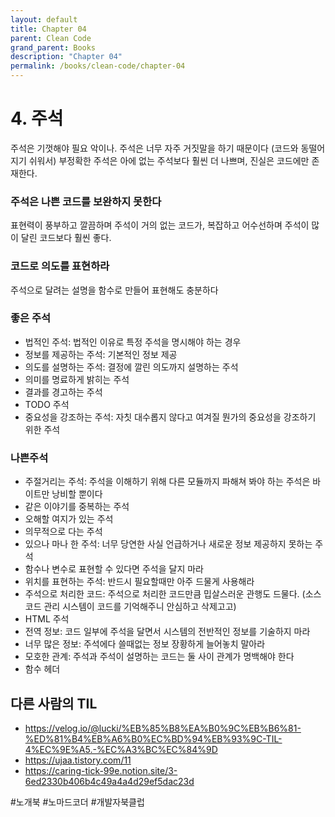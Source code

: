 ```yaml
---
layout: default
title: Chapter 04
parent: Clean Code
grand_parent: Books
description: "Chapter 04"
permalink: /books/clean-code/chapter-04
---
```


# 4. 주석
주석은 기껏해야 필요 악이나. 주석은 너무 자주 거짓말을 하기 때문이다 (코드와 동떨어지기 쉬워서)
부정확한 주석은 아에 없는 주석보다 훨씬 더 나쁘며, 진실은 코드에만 존재한다.

### 주석은 나쁜 코드를 보완하지 못한다
표현력이 풍부하고 깔끔하며 주석이 거의 없는 코드가, 복잡하고 어수선하며 주석이 많이 달린 코드보다 훨씬 좋다.

### 코드로 의도를 표현하라 
주석으로 달려는 설명을 함수로 만들어 표현해도 충분하다

### 좋은 주석
- 법적인 주석: 법적인 이유로 특정 주석을 명시해야 하는 경우
- 정보를 제공하는 주석: 기본적인 정보 제공
- 의도를 설명하는 주석: 결정에 깔린 의도까지 설명하는 주석
- 의미를 명료하게 밝히는 주석
- 결과를 경고하는 주석
- TODO 주석
- 중요성을 강조하는 주석: 자칫 대수롭지 않다고 여겨질 뭔가의 중요성을 강조하기 위한 주석

### 나쁜주석
- 주절거리는 주석: 주석을 이해하기 위해 다른 모듈까지 파해쳐 봐야 하는 주석은 바이트만 낭비할 뿐이다
- 같은 이야기를 중복하는 주석
- 오해할 여지가 있는 주석
- 의무적으로 다는 주석
- 있으나 마나 한 주석: 너무 당연한 사실 언급하거나 새로운 정보 제공하지 못하는 주석
- 함수나 변수로 표현할 수 있다면 주석을 달지 마라
- 위치를 표현하는 주석: 반드시 필요할때만 아주 드물게 사용해라
- 주석으로 처리한 코드: 주석으로 처리한 코드만큼 밉살스러운 관행도 드물다. (소스코드 관리 시스템이 코드를 기억해주니 안심하고 삭제고고)
- HTML 주석
- 전역 정보: 코드 일부에 주석을 달면서 시스템의 전반적인 정보를 기술하지 마라
- 너무 많은 정보: 주석에다 쓸때없는 정보 장황하게 늘어놓치 말아라
- 모호한 관계: 주석과 주석이 설명하는 코드는 둘 사이 관계가 명백해야 한다
- 함수 헤더

## 다른 사람의 TIL 
- https://velog.io/@lucki/%EB%85%B8%EA%B0%9C%EB%B6%81-%ED%81%B4%EB%A6%B0%EC%BD%94%EB%93%9C-TIL-4%EC%9E%A5.-%EC%A3%BC%EC%84%9D
- https://ujaa.tistory.com/11
- https://caring-tick-99e.notion.site/3-6ed2330b406b4c49a4a4d29ef5dac23d

#노개북 #노마드코더 #개발자북클럽
